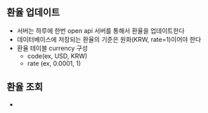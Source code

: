 
## 환율 업데이트
- 서버는 하루에 한번 open api 서버를 통해서 환율을 업데이트한다
- 데이터베이스에 저장되는 환율의 기준은 원화(KRW, rate=1)이어야 한다
- 환율 테이블 currency 구성
	- code(ex, USD, KRW)
	- rate (ex, 0.0001, 1)

## 환율 조회
- 
